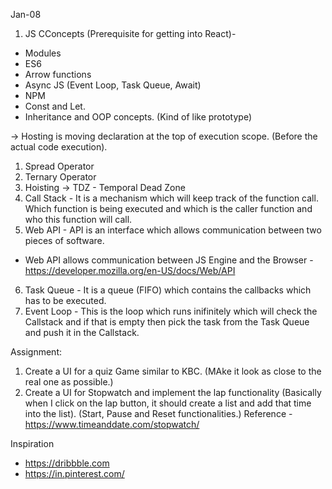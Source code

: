 Jan-08
1. JS CConcepts (Prerequisite for getting into React)- 
- Modules
- ES6
- Arrow functions
- Async JS (Event Loop, Task Queue, Await)
- NPM
- Const and Let.
- Inheritance and OOP concepts. (Kind of like prototype)

-> Hosting is moving declaration at the top of execution scope. (Before the actual code execution).

1. Spread Operator
2. Ternary Operator
3. Hoisting -> TDZ - Temporal Dead Zone
4. Call Stack - It is a mechanism which will keep track of the function call. Which function is being executed and which is the caller function and who this function will call.
5. Web API - API is an interface which allows communication between two pieces of software.
- Web API allows communication between JS Engine and the Browser - https://developer.mozilla.org/en-US/docs/Web/API
6. Task Queue - It is a queue (FIFO) which contains the callbacks which has to be executed.
7. Event Loop - This is the loop which runs inifinitely which will check the Callstack and if that is empty then pick the task from the Task Queue and push it in the Callstack.

Assignment:
1. Create a UI for a quiz Game similar to KBC. (MAke it look as close to the real one as possible.)
2. Create a UI for Stopwatch and implement the lap functionality (Basically when I click on the lap button, it should create a list and add that time into the list). (Start, Pause and Reset functionalities.)
Reference - https://www.timeanddate.com/stopwatch/

Inspiration 
- https://dribbble.com
- https://in.pinterest.com/
